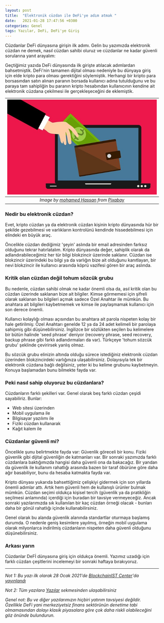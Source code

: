 ```yaml
---
layout: post
title:  "Elektronik cüzdan ile DeFi'ye adım atmak "
date:   2021-01-28 17:47:56 +0300
categories: Genel
tags: Yazılar, DeFi, DeFi'ye Giriş
---
```


Cüzdanlar DeFi dünyasına girişin ilk adımı. Gelin bu yazımızda elektronik cüzdan ne demek, nasıl cüzdan sahibi oluruz ve cüzdanlar ne kadar güvenli sorularına yanıt arayalım:  

Geçtiğimiz yazıda DeFi dünyasında ilk girişte atılacak adımlardan bahsetmiştik. DeFi'nin tamamen dijital olması nedeniyle bu dünyaya giriş için elde kripto para olması gerektiğini söylemiştik. Herhangi bir kripto para borsasından satın alınan paranın borsada kullanıcı adına tutulduğunu ve bu paraya tam sahipliğin bu paranın kripto hesabından kullanıcının kendine ait elektronik cüzdana çekilmesi ile gerçekleşeceğini de eklemiştik. 

| ![e-wallet](/assets/electronic-4433604_640.jpg)|
|:--:| 
| *Image by [mohamed Hassan](https://pixabay.com/users/mohamed_hassan-5229782) from [Pixabay](https://pixabay.com/)*|

### Nedir bu elektronik cüzdan?

Evet, kripto cüzdan ya da elektronik cüzdan kişinin kripto dünyasında hür bir şekilde gezebilmesi ve varlıkların kontrolünü kendinde hissedebilmesi için elindeki en büyük araç. 

Öncelikle cüzdan dediğimiz 'şeyin' aslında bir email adresinden farksız olduğunu tekrar hatırlatalım. Kripto dünyasında değer, sahiplik olarak da adlandırabileceğimiz her tür bilgi blokzincir üzerinde saklanır. Cüzdan ise blokzincir üzerindeki bu bilgi ya da varlığın bize ait olduğunu kanıtlayan, bir nevi blokzincir ile kullanıcı arasında köprü vazifesi gören bir araç aslında. 

### Kritik olan cüzdan değil tohum sözcük grubu

Bu nedenle, cüzdan sahibi olmak ne kadar önemli olsa da, asıl kritik olan bu cüzdan üzerinde saklanan bize ait bilgiler. Kimse görmemesi için şifreli olarak saklanan bu bilgileri açmak sadece Özel Anahtar ile mümkün. Bu anahtara ait bilgileri kaybetmemek ve kimse ile paylaşmamak kullanıcı için son derece önemli. 

Kullanıcı kolaylığı olması açısından bu anahtara ait parola nispeten kolay bir hale getirilmiş: Özel Anahtarı genelde 12 ya da 24 adet kelimeli bir parolaya sahipmiş gibi düşünebilirsiniz. İngilizce bir sözlükten seçilen bu kelimelere bir bütün halinde 'seed phrase' deniyor (recovery phrase, seed recovery, backup phrase gibi farklı adlandırmaları da var). Türkçeye 'tohum sözcük grubu' şeklinde çevirirsek yanlış olmaz. 

Bu sözcük grubu elinizin altında olduğu sürece istediğiniz elektronik cüzdan üzerinden blokzincirdeki varlığınıza ulaşabilirsiniz. Dolayısıyla tek bir elektronik cüzdana bağlı değilsiniz, yeter ki bu kelime grubunu kaybetmeyin. Konuya başlamadan bunu bilmekte fayda var. 

### Peki nasıl sahip oluyoruz bu cüzdanlara? 

Cüzdanların farklı şekilleri var. Genel olarak beş farklı cüzdan çeşidi sayabiliriz. Bunlar:
- Web sitesi üzerinden
- Mobil uygulama ile
- Bilgisayar yazılımı ile
- Fiziki cüzdan kullanarak
- Kağıt kalem ile

###  Cüzdanlar güvenli mi?
Öncelikle şunu belirtmekte fayda var: Güvenlik göreceli bir konu. Fiziki güvenlik gibi dijital güvenliğin de katmanları var. Bir sonraki yazımızda farklı cüzdanlara baktığımızda hangisi daha güvenli ona da bakacağız. Bir yandan da güvenlik ile kullanım rahatlığı arasında bazen bir taraf öbürüne göre daha ağır basabiliyor, bunu da hesaba katmakta fayda var. 

Kripto dünyası yukarıda bahsettiğimiz çelişkiyi gidermek için son yıllarda önemli adımlar attı. Artık hem güvenli hem de kullanışlı ürünler bulmak mümkün. Cüzdan seçimi oldukça kişisel tercih (güvenlik ya da pratikliğin seçilmesi anlamında) içerdiği için buradan bir tavsiye vermeyeceğiz. Ancak sonraki yazılarımızda sık kullanılan bir kaç cüzdan örneği olacak - bunları daha bir gönül rahatlığı içinde kullanabilirsiniz. 

Genel olarak bu alanda güvenlik alanında standartlar oturmaya başlamış durumda. O nedenle geniş kesimlere yayılmış, örneğin mobil uygulama olarak milyonlarca indirilmiş cüzdanların nispeten daha güvenli olduğunu düşünebilirsiniz. 

### Arkası yarın

Cüzdanlar DeFİ dünyasına giriş için oldukça önemli.  Yazımız uzadığı için farklı cüzdan çeşitlerini incelemeyi bir sonraki haftaya bırakıyoruz. 

---

*Not 1: Bu yazı ilk olarak 28 Ocak 2021'de [BlockchainIST Center](https://medium.com/blockchainist-center)'da [yayınlandı](https://medium.com/blockchainist-center/defi-d%C3%BCnyas%C4%B1na-girmek-i%CC%87%C3%A7in-i%CC%87lk-at%C4%B1lacak-ad%C4%B1mlar-neler-adbd45547b9)*

*Not 2: Tüm yazılara [Yazılar](/articles/) sekmesinden ulaşabilirsiniz*

*Genel not: Bu ve diğer yazılarımızın hiçbiri yatırım tavsiyesi değildir. Özellikle DeFi yani merkeziyetsiz finans sektörünün denetime tabi olmamasından dolayı klasik piyasalara göre çok daha riskli olabileceğini göz önünde bulundurun.*
